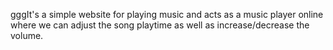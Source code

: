 gggIt's a simple website for playing music and acts as a music player online where we can adjust the song playtime as well as increase/decrease the volume.
